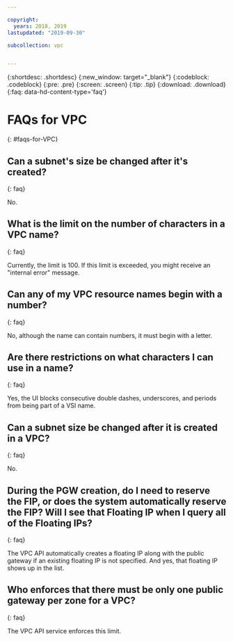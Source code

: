 ```yaml
---

copyright:
  years: 2018, 2019
lastupdated: "2019-09-30"

subcollection: vpc


---
```


{:shortdesc: .shortdesc}
{:new_window: target="_blank"}
{:codeblock: .codeblock}
{:pre: .pre}
{:screen: .screen}
{:tip: .tip}
{:download: .download}
{:faq: data-hd-content-type='faq'}


# FAQs for VPC
{: #faqs-for-VPC}

## Can a subnet's size be changed after it's created?
{: faq}

No.

## What is the limit on the number of characters in a VPC name?
{: faq}

Currently, the limit is 100. If this limit is exceeded, you might receive an "internal error" message.

## Can any of my VPC resource names begin with a number?
{: faq}

No, although the name can contain numbers, it must begin with a letter.

## Are there restrictions on what characters I can use in a name?
{: faq}

Yes, the UI blocks consecutive double dashes, underscores, and periods from being part of a VSI name.

## Can a subnet size be changed after it is created in a VPC?
{: faq}

No.

## During the PGW creation, do I need to reserve the FIP, or does the system automatically reserve the FIP? Will I see that Floating IP when I query all of the Floating IPs?
{: faq}

The VPC API automatically creates a floating IP along with the public gateway if an existing floating IP is not specified. And yes, that floating IP shows up in the list.

## Who enforces that there must be only one public gateway per zone for a VPC?
{: faq}

The VPC API service enforces this limit.

